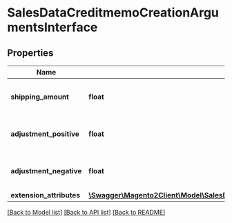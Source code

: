 # SalesDataCreditmemoCreationArgumentsInterface

## Properties
Name | Type | Description | Notes
------------ | ------------- | ------------- | -------------
**shipping_amount** | **float** | Credit memo shipping amount. | [optional] 
**adjustment_positive** | **float** | Credit memo positive adjustment. | [optional] 
**adjustment_negative** | **float** | Credit memo negative adjustment. | [optional] 
**extension_attributes** | [**\Swagger\Magento2Client\Model\SalesDataCreditmemoCreationArgumentsExtensionInterface**](SalesDataCreditmemoCreationArgumentsExtensionInterface.md) |  | [optional] 

[[Back to Model list]](../README.md#documentation-for-models) [[Back to API list]](../README.md#documentation-for-api-endpoints) [[Back to README]](../README.md)


